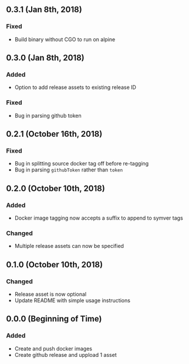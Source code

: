 ## 0.3.1 (Jan 8th, 2018)
### Fixed
- Build binary without CGO to run on alpine

## 0.3.0 (Jan 8th, 2018)
### Added
- Option to add release assets to existing release ID

### Fixed
- Bug in parsing github token


## 0.2.1 (October 16th, 2018)
### Fixed
- Bug in splitting source docker tag off before re-tagging
- Bug in parsing `githubToken` rather than `token`

## 0.2.0 (October 10th, 2018)
### Added
- Docker image tagging now accepts a suffix to append to symver tags

### Changed
- Multiple release assets can now be specified

## 0.1.0 (October 10th, 2018)
### Changed
- Release asset is now optional
- Update README with simple usage instructions

## 0.0.0 (Beginning of Time)
### Added
- Create and push docker images
- Create github release and uppload 1 asset
